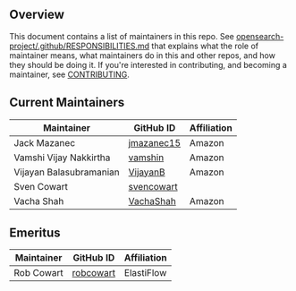 ## Overview

This document contains a list of maintainers in this repo. See [opensearch-project/.github/RESPONSIBILITIES.md](https://github.com/opensearch-project/.github/blob/main/RESPONSIBILITIES.md#maintainer-responsibilities) that explains what the role of maintainer means, what maintainers do in this and other repos, and how they should be doing it. If you're interested in contributing, and becoming a maintainer, see [CONTRIBUTING](CONTRIBUTING.md).

## Current Maintainers

| Maintainer              | GitHub ID                                   | Affiliation |
| ----------------------- | ------------------------------------------- | ----------- |
| Jack Mazanec            | [jmazanec15](https://github.com/jmazanec15) | Amazon      |
| Vamshi Vijay Nakkirtha  | [vamshin](https://github.com/vamshin)       | Amazon      |
| Vijayan Balasubramanian | [VijayanB](https://github.com/VijayanB)     | Amazon      |
| Sven Cowart             | [svencowart](https://github.com/svencowart) |             |
| Vacha Shah              | [VachaShah](https://github.com/VachaShah)   | Amazon      |

## Emeritus

| Maintainer | GitHub ID                                 | Affiliation |
| ---------- | ----------------------------------------- | ----------- |
| Rob Cowart | [robcowart](https://github.com/robcowart) | ElastiFlow  |
